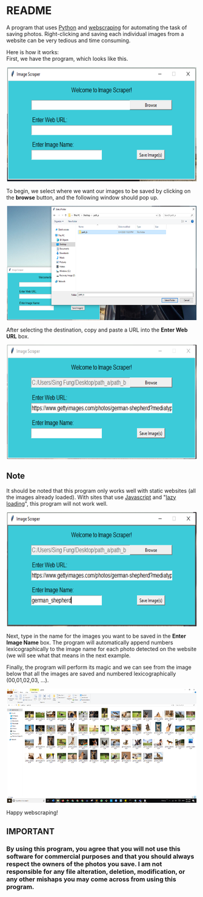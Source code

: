 # README

A program that uses <a href = "https://www.python.org/" target = "_blank">Python</a> and <a href = "https://en.wikipedia.org/wiki/Web_scraping" target = "_blank">webscraping</a> for automating the task of saving photos.
Right-clicking and saving each individual images from a website can be very tedious and time consuming. 

Here is how it works:<br>
First, we have the program, which looks like this.

<p align = "center">
  <img src = "images/software.PNG" width = 500 height = 300>
</p>

To begin, we select where we want our images to be saved by clicking on the <strong>browse</strong> button, and the following window should pop up.
<p align = "center">
  <img src = "images/folder_path.PNG" width = 500 height = 300>
</p>

After selecting the destination, copy and paste a URL into the <strong>Enter Web URL</strong> box.
<p align = "center">
  <img src = "images/web_link.PNG" width = 500 height = 300>
</p>
<h2>Note</h2>
It should be noted that this program only works well with static websites (all the images already loaded). With sites that use <a href = "https://www.javascript.com/" target = "_blank">Javascript</a> and "<a href = "https://en.wikipedia.org/wiki/Lazy_loading" target = "_blank">lazy loading<a>", this program will not work well.
<p align = "center">
  <img src = "images/image_name.PNG" width = 500 height = 300>
</p>
Next, type in the name for the images you want to be saved in the <strong>Enter Image Name</strong> box. The program will automatically append numbers lexicographically to the image name for each photo detected on the website (we will see what that means in the next example.

Finally, the program will perform its magic and we can see from the image below that all the images are saved and numbered lexicographically (00,01,02,03, ...). 
<p align = "center">
  <img src = "images/pic_result.PNG" width = 500 height = 300>
</p>

Happy webscraping!

<h2>IMPORTANT</h2>
<h3>By using this program, you agree that you will not use this software for commercial purposes and that you should always respect the owners of the photos you save. I am not responsible for any file alteration, deletion, modification, or any other mishaps you may come across from using this program.</h3>
